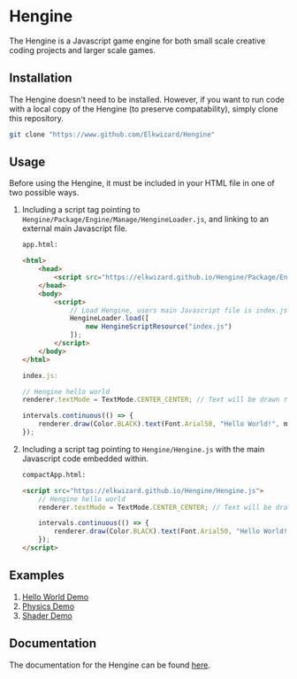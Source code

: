 # Hengine
The Hengine is a Javascript game engine for both small scale creative coding projects and larger scale games.

## Installation
The Hengine doesn't need to be installed. However, if you want to run code with a local copy of the Hengine (to preserve compatability), simply clone this repository.

```bash
git clone "https://www.github.com/Elkwizard/Hengine"
```

## Usage
Before using the Hengine, it must be included in your HTML file in one of two possible ways.

1. Including a script tag pointing to `Hengine/Package/Engine/Manage/HengineLoader.js`, and linking to an external main Javascript file.

    ```html
    app.html:

    <html>
        <head>
            <script src="https://elkwizard.github.io/Hengine/Package/Engine/Manage/HengineLoader.js"></script>
        </head>
        <body>
            <script>
                // Load Hengine, users main Javascript file is index.js in this example.
                HengineLoader.load([
                    new HengineScriptResource("index.js")
                ]);
            </script>
        </body>
    </html>
    ```
    ```js
    index.js:

    // Hengine hello world
    renderer.textMode = TextMode.CENTER_CENTER; // Text will be drawn relative to its center

    intervals.continuous(() => {
        renderer.draw(Color.BLACK).text(Font.Arial50, "Hello World!", middle); // Draw "Hello World" to the middle of the screen
    });
    ```

2. Including a script tag pointing to `Hengine/Hengine.js` with the main Javascript code embedded within.

    ```html
    compactApp.html:

    <script src="https://elkwizard.github.io/Hengine/Hengine.js">
        // Hengine hello world
        renderer.textMode = TextMode.CENTER_CENTER; // Text will be drawn relative to its center

        intervals.continuous(() => {
            renderer.draw(Color.BLACK).text(Font.Arial50, "Hello World!", middle); // Draw "Hello World" to the middle of the screen
        });
    </script>
    ```

## Examples
1. [Hello World Demo](https://elkwizard.github.io/Hengine/Demos/HelloWorld.html)
2. [Physics Demo](https://elkwizard.github.io/Hengine/Demos/Physics.html)
3. [Shader Demo](https://elkwizard.github.io/Hengine/Demos/Shader.html)

## Documentation

The documentation for the Hengine can be found [here](https://elkwizard.github.io/Hengine/Docs/Generated/index.html).